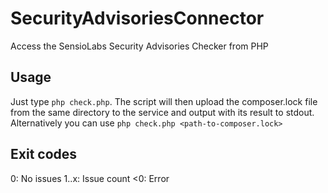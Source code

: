 # SecurityAdvisoriesConnector
Access the SensioLabs Security Advisories Checker from PHP

## Usage
Just type `php check.php`. The script will then upload the composer.lock file from the same directory to the service and output with its result to stdout.
Alternatively you can use `php check.php <path-to-composer.lock>`

## Exit codes
0: No issues
1..x: Issue count
<0: Error